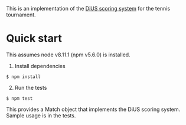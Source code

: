 This is an implementation of the [DiUS scoring system](https://gist.github.com/codingricky/b232960369829efcfe3a65eac4a5ed07) for the tennis tournament.

# Quick start

This assumes node v8.11.1 (npm v5.6.0) is installed.

1. Install dependencies

`$ npm install`

2. Run the tests

`$ npm test`

This provides a Match object that implements the DiUS scoring system.
Sample usage is in the tests.

